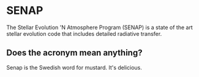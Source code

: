 SENAP
=====

The Stellar Evolution 'N Atmosphere Program (SENAP) is a state of the art stellar
evolution code that includes detailed radiative transfer.

Does the acronym mean anything?
-------------------------------
Senap is the Swedish word for mustard. It's delicious.
